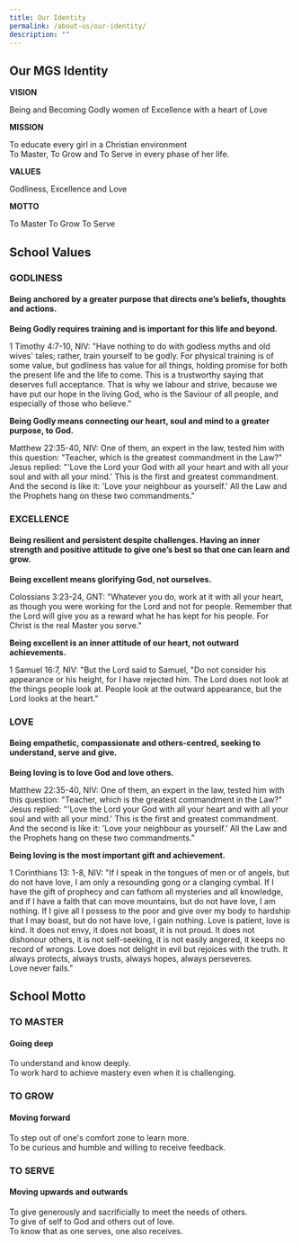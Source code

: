 ```yaml
---
title: Our Identity
permalink: /about-us/our-identity/
description: ""
---
```

## Our MGS Identity

**VISION**

Being and Becoming Godly women of Excellence with a heart of Love 



**MISSION**

To educate every girl in a Christian environment <br>
To Master, To Grow and To Serve in every phase of her life.



**VALUES** 

Godliness, Excellence and Love 



**MOTTO** 

To Master To Grow To Serve




## School Values ##


### GODLINESS ###

#### Being anchored by a greater purpose that directs one’s beliefs, thoughts and actions.

  
**Being Godly requires training and is important for this life and beyond.**

1 Timothy 4:7-10, NIV: "Have nothing to do with godless myths and old wives' tales; rather, train yourself to be godly. For physical training is of some value, but godliness has value for all things, holding promise for both the present life and the life to come. This is a trustworthy saying that deserves full acceptance. That is why we labour and strive, because we have put our hope in the living God, who is the Saviour of all people, and especially of those who believe."
  
	
**Being Godly means connecting our heart, soul and mind to a greater purpose, to God.**  

Matthew 22:35-40, NIV: One of them, an expert in the law, tested him with this question: "Teacher, which is the greatest commandment in the Law?"  
Jesus replied: "'Love the Lord your God with all your heart and with all your soul and with all your mind.' This is the first and greatest commandment. And the second is like it: 'Love your neighbour as yourself.' All the Law and the Prophets hang on these two commandments." 

  

### EXCELLENCE

#### Being resilient and persistent despite challenges. Having an inner strength and positive attitude to give one’s best so that one can learn and grow.

  
**Being excellent means glorifying God, not ourselves.**

Colossians 3:23-24, GNT: "Whatever you do, work at it with all your heart, as though you were working for the Lord and not for people. Remember that the Lord will give you as a reward what he has kept for his people. For Christ is the real Master you serve."


**Being excellent is an inner attitude of our heart, not outward achievements.**

1 Samuel 16:7, NIV: "But the Lord said to Samuel, "Do not consider his appearance or his height, for I have rejected him. The Lord does not look at the things people look at. People look at the outward appearance, but the Lord looks at the heart."

  

### LOVE

#### Being empathetic, compassionate and others-centred, seeking to understand, serve and give.


**Being loving is to love God and love others.**  

Matthew 22:35-40, NIV: One of them, an expert in the law, tested him with this question: "Teacher, which is the greatest commandment in the Law?"  
Jesus replied: "'Love the Lord your God with all your heart and with all your soul and with all your mind.' This is the first and greatest commandment. And the second is like it: 'Love your neighbour as yourself.' All the Law and the Prophets hang on these two commandments." 


**Being loving is the most important gift and achievement.**

1 Corinthians 13: 1-8, NIV: "If I speak in the tongues of men or of angels, but do not have love, I am only a resounding gong or a clanging cymbal. If I have the gift of prophecy and can fathom all mysteries and all knowledge, and if I have a faith that can move mountains, but do not have love, I am nothing. If I give all I possess to the poor and give over my body to hardship that I may boast, but do not have love, I gain nothing.
Love is patient, love is kind. It does not envy, it does not boast, it is not proud. It does not dishonour others, it is not self-seeking, it is not easily angered, it keeps no record of wrongs. Love does not delight in evil but rejoices with the truth. It always protects, always trusts, always hopes, always perseveres.  
Love never fails."




## School Motto


### TO MASTER

#### Going deep

To understand and know deeply.  
To work hard to achieve mastery even when it is challenging.  
  

### TO GROW

#### Moving forward

To step out of one's comfort zone to learn more.  
To be curious and humble and willing to receive feedback.  
  

### TO SERVE

#### Moving upwards and outwards

To give generously and sacrificially to meet the needs of others.  
To give of self to God and others out of love.  
To know that as one serves, one also receives.




